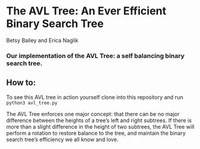 # The AVL Tree: An Ever Efficient Binary Search Tree
Betsy Bailey and Erica Naglik
### Our implementation of the AVL Tree: a self balancing binary search tree.

## How to:
To see this AVL tree in action yourself clone into this repository and run `python3 avl_tree.py`

The AVL Tree enforces one major concept: that there can be no major difference between the heights of a tree’s left and right subtrees. If there is more than a slight difference in the height of two subtrees, the AVL Tree will perform a rotation to restore balance to the tree, and maintain the binary search tree’s efficiency we all know and love.